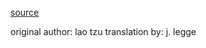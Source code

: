 [source](https://sacred-texts.com/tao/taote.htm)

original author: lao tzu
translation by: j. legge
